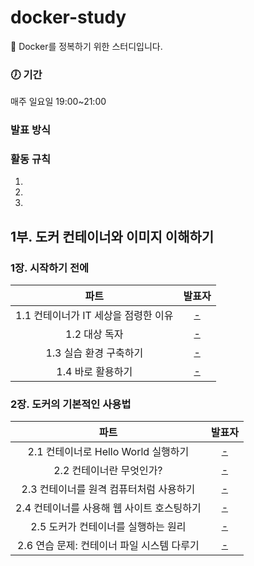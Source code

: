 # docker-study
🐋 Docker를 정복하기 위한 스터디입니다.<br/>

### 🕖 기간
매주 일요일 19:00~21:00

### 발표 방식

### 활동 규칙
1.
2.
3.

## 1부. 도커 컨테이너와 이미지 이해하기
### 1장. 시작하기 전에  
|파트|발표자|
|:---:|:---:|
| 1.1 컨테이너가 IT 세상을 점령한 이유 | [-]() |
| 1.2 대상 독자 | [-]() |
| 1.3 실습 환경 구축하기 | [-]() |
| 1.4 바로 활용하기 | [-]() |


### 2장. 도커의 기본적인 사용법  
|파트|발표자|
|:---:|:---:|
| 2.1 컨테이너로 Hello World 실행하기 | [-]() |
| 2.2 컨테이너란 무엇인가? | [-]() |
| 2.3 컨테이너를 원격 컴퓨터처럼 사용하기 | [-]() |
| 2.4 컨테이너를 사용해 웹 사이트 호스팅하기 | [-]() |
| 2.5 도커가 컨테이너를 실행하는 원리 | [-]() |
| 2.6 연습 문제: 컨테이너 파일 시스템 다루기 | [-]() |
